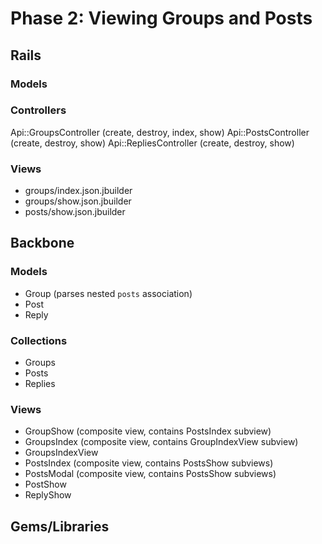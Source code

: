 # Phase 2: Viewing Groups and Posts

## Rails
### Models

### Controllers
Api::GroupsController (create, destroy, index, show)
Api::PostsController (create, destroy, show)
Api::RepliesController (create, destroy, show)

### Views
* groups/index.json.jbuilder
* groups/show.json.jbuilder
* posts/show.json.jbuilder

## Backbone
### Models
* Group (parses nested `posts` association)
* Post
* Reply

### Collections
* Groups
* Posts
* Replies

### Views
* GroupShow (composite view, contains PostsIndex subview)
* GroupsIndex (composite view, contains GroupIndexView subview)
* GroupsIndexView
* PostsIndex (composite view, contains PostsShow subviews)
* PostsModal (composite view, contains PostsShow subviews)
* PostShow
* ReplyShow

## Gems/Libraries
